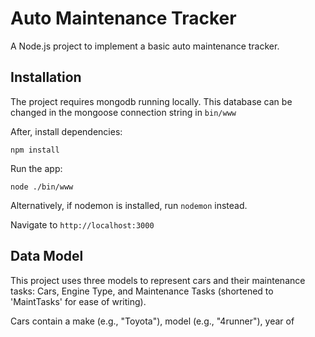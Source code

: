 Auto Maintenance Tracker
========================

A Node.js project to implement a basic auto maintenance tracker. 

Installation
------------

The project requires mongodb running locally. This database can be changed in the mongoose connection string in ```bin/www```

After, install dependencies:

```
npm install
```

Run the app:

```
node ./bin/www
```

Alternatively, if nodemon is installed, run ```nodemon``` instead.

Navigate to ```http://localhost:3000```

Data Model
----------

This project uses three models to represent cars and their maintenance tasks: Cars, Engine Type, and Maintenance Tasks (shortened to 'MaintTasks' for ease of writing).

Cars contain a make (e.g., "Toyota"), model (e.g., "4runner"), year of 